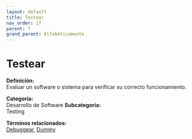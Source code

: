 ```yaml
---
layout: default
title: Testear
nav_order: 17
parent: T
grand_parent: Alfabéticamente
---
```


# Testear

**Definición:**  
Evaluar un software o sistema para verificar su correcto funcionamiento.

**Categoría:**  
Desarrollo de Software 
**Subcategoría:**  
Testing

**Términos relacionados:**  
[Debuggear](https://maleniski.github.io/diccionario-angl-tec-mx/docs/alfabeticamente/D/debuggear.html), [Dummy](https://maleniski.github.io/diccionario-angl-tec-mx/docs/alfabeticamente/D/dummy.html)
